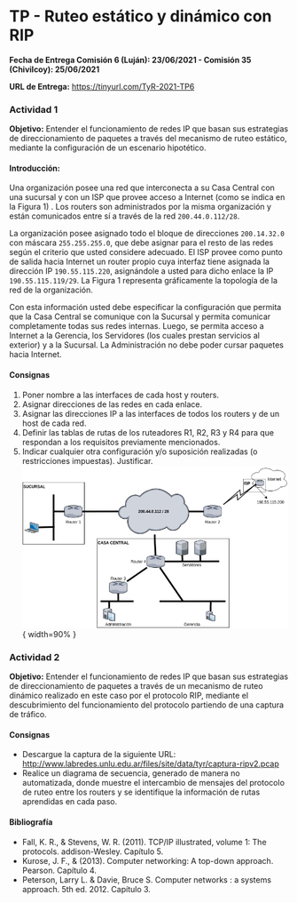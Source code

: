 TP - Ruteo estático y dinámico con RIP
===========================

**Fecha de Entrega Comisión 6 (Luján): 23/06/2021 - Comisión 35 (Chivilcoy): 25/06/2021**

**URL de Entrega:** <https://tinyurl.com/TyR-2021-TP6>

### Actividad 1

**Objetivo:** Entender el funcionamiento de redes IP que basan sus estrategias de direccionamiento de paquetes a través del mecanismo de ruteo estático, mediante la configuración de un escenario hipotético.

#### Introducción:
Una organización posee una red que interconecta a su Casa Central con una sucursal y con un ISP que provee acceso a Internet (como se indica en la Figura 1) . Los routers son administrados por la misma organización y están comunicados entre sí a través de la red `200.44.0.112/28`.

La organización posee asignado todo el bloque de direcciones `200.14.32.0` con máscara `255.255.255.0`, que debe asignar para el resto de las redes según el criterio que usted considere adecuado. El ISP provee como punto de salida hacia Internet un router propio cuya interfaz tiene asignada la dirección IP `190.55.115.220`, asignándole a usted para dicho enlace la IP `190.55.115.119/29`. La Figura 1 representa gráficamente la topología de la red de la organización.

Con esta información usted debe especificar la configuración que permita que la Casa Central se comunique con la Sucursal y permita comunicar completamente todas sus redes internas. Luego, se permita acceso a Internet a la Gerencia, los Servidores (los cuales prestan servicios al exterior) y a la Sucursal. La Administración no debe poder cursar paquetes hacia Internet.

#### Consignas

1. Poner nombre a las interfaces de cada host y routers.
2. Asignar direcciones de las redes en cada enlace.
3. Asignar las direcciones IP a las interfaces de todos los routers y de un host de cada red.
4. Definir las tablas de rutas de los ruteadores R1, R2, R3 y R4 para que respondan a los requisitos previamente mencionados.
5. Indicar cualquier otra configuración y/o suposición realizadas (o restricciones impuestas). Justificar.
![Topología de la red de la organización](./images/ejercicio-ruteo-estatico.png){ width=90% }

### Actividad 2

**Objetivo:** Entender el funcionamiento de redes IP que basan sus estrategias de direccionamiento de paquetes a través de un mecanismo de ruteo dinámico realizado en este caso por el protocolo RIP, mediante el descubrimiento del funcionamiento del protocolo partiendo de una captura de tráfico.

#### Consignas
 - Descargue la captura de la siguiente URL: <http://www.labredes.unlu.edu.ar/files/site/data/tyr/captura-ripv2.pcap>
 - Realice un diagrama de secuencia, generado de manera no automatizada, donde muestre el intercambio de mensajes del protocolo de ruteo entre los routers y se identifique la información de rutas aprendidas en cada paso.


#### Bibliografía

- Fall, K. R., & Stevens, W. R. (2011). TCP/IP illustrated, volume 1: The protocols. addison-Wesley. Capítulo 5.
- Kurose, J. F., & (2013). Computer networking: A top-down approach. Pearson. Capítulo 4.
- Peterson, Larry L. & Davie, Bruce S. Computer networks : a systems approach. 5th ed. 2012. Capítulo 3.

